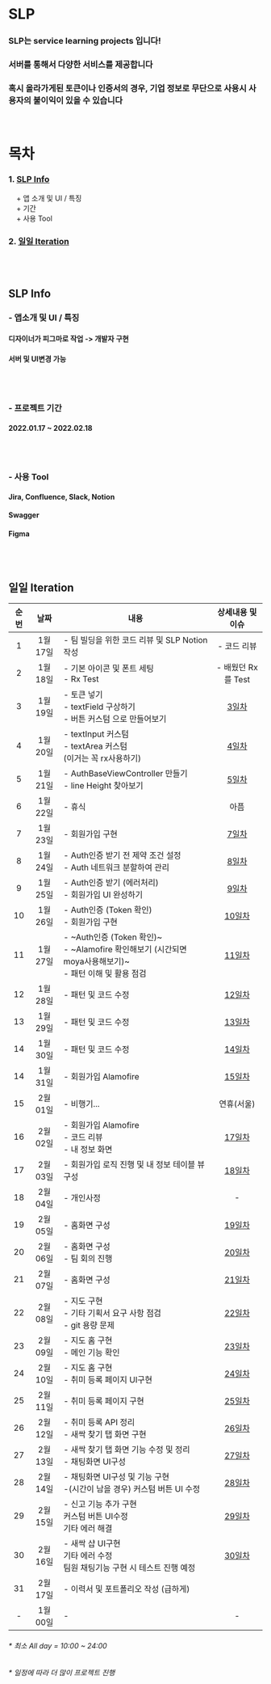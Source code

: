 # SLP

### SLP는 service learning projects 입니다!
### 서버를 통해서 다양한 서비스를 제공합니다
### 혹시 올라가게된 토큰이나 인증서의 경우, 기업 정보로 무단으로 사용시 사용자의 불이익이 있을 수 있습니다
<br/>

# 목차<br/>
### 1. [SLP Info](#SLP-Info)<br/>
&nbsp;&nbsp;&nbsp;&nbsp;+ 앱 소개 및 UI / 특징<br/>
&nbsp;&nbsp;&nbsp;&nbsp;+ 기간<br/>
&nbsp;&nbsp;&nbsp;&nbsp;+ 사용 Tool<br/>
### 2. [일일 Iteration](#일일-Iteration)<br/>

<br/><br/>
## SLP Info
### - 앱소개 및 UI / 특징
#### 디자이너가 피그마로 작업 -> 개발자 구현
#### 서버 및 UI변경 가능

<br/><br/>  
### - 프로젝트 기간
#### 2022.01.17 ~ 2022.02.18

<br/><br/>  
### - 사용 Tool
#### Jira, Confluence, Slack, Notion
#### Swagger
#### Figma


<br/><br/>
## 일일 Iteration
|순번|날짜|<center> 내용 </center>|상세내용 및 이슈
|:---:|:-----:|-------|:-----:
|1|1월 17일|- 팀 빌딩을 위한 코드 리뷰 및 SLP Notion 작성|- 코드 리뷰
|2|1월 18일|- 기본 아이콘 및 폰트 세팅 <br/> - Rx Test |- 배웠던 Rx를 Test
|3|1월 19일|- 토큰 넣기 <br/> - textField 구상하기  <br/> - 버튼 커스텀 으로 만들어보기|[3일차](IssueReadme/1월%2019일.md)
|4|1월 20일|- textInput 커스텀 <br/> - textArea 커스텀 <br/> (이거는 꼭 rx사용하기)|[4일차](IssueReadme/1월%2020일.md)
|5|1월 21일|- AuthBaseViewController 만들기 <br/> - line Height 찾아보기|[5일차](IssueReadme/1월%2021일.md)
|6|1월 22일|- 휴식 |아픔
|7|1월 23일|- 회원가입 구현|[7일차](IssueReadme/1월%2023일.md)
|8|1월 24일|- Auth인증 받기 전 제약 조건 설정 <br/> - Auth 네트워크 분할하여 관리|[8일차](IssueReadme/1월%2024일.md)
|9|1월 25일|- Auth인증 받기 (에러처리) <br/> - 회원가입 UI 완성하기 |[9일차](IssueReadme/1월%2025일.md)
|10|1월 26일|- Auth인증 (Token 확인) <br/> - 회원가입 구현 |[10일차](IssueReadme/1월%2026일.md)
|11|1월 27일|- ~Auth인증 (Token 확인)~ <br/> -  ~Alamofire 확인해보기 (시간되면 moya사용해보기)~ <br/> - 패턴 이해 및 활용 점검|[11일차](IssueReadme/1월%2027일.md)
|12|1월 28일|- 패턴 및 코드 수정|[12일차](IssueReadme/1월%2028일.md)
|13|1월 29일|- 패턴 및 코드 수정|[13일차](IssueReadme/1월%2029일.md)
|14|1월 30일|- 패턴 및 코드 수정|[14일차](IssueReadme/1월%2030일.md)
|14|1월 31일|- 회원가입 Alamofire|[15일차](IssueReadme/1월%2031일.md)
|15|2월 01일|- 비행기... | 연휴(서울)
|16|2월 02일|- 회원가입 Alamofire <br/> - 코드 리뷰 <br/> - 내 정보 화면 |[17일차](IssueReadme/2월%202일.md)
|17|2월 03일|- 회원가입 로직 진행 및 내 정보 테이블 뷰 구성 |[18일차](IssueReadme/2월%203일.md)
|18|2월 04일|- 개인사정 | -
|19|2월 05일|- 홈화면 구성 |[19일차](IssueReadme/2월%205일.md)
|20|2월 06일|- 홈화면 구성 <br/> - 팀 회의 진행 |[20일차](IssueReadme/2월%206일.md)
|21|2월 07일|- 홈화면 구성 |[21일차](IssueReadme/2월%207일.md)
|22|2월 08일|- 지도 구현 <br/> - 기타 기획서 요구 사항 점검 <br/> - git 용량 문제|[22일차](IssueReadme/2월%208일.md)
|23|2월 09일|- 지도 홈 구현 <br/> - 메인 기능 확인|[23일차](IssueReadme/2월%209일.md)
|24|2월 10일|- 지도 홈 구현 <br/> - 취미 등록 페이지 UI구현|[24일차](IssueReadme/2월%2010일.md)
|25|2월 11일|- 취미 등록 페이지 구현 |[25일차](IssueReadme/2월%2011일.md)
|26|2월 12일|- 취미 등록 API 정리 <br/> - 새싹 찾기 탭 화면 구현 |[26일차](IssueReadme/2월%2012일.md)
|27|2월 13일|- 새싹 찾기 탭 화면 기능 수정 및 정리 <br/> - 채팅화면 UI구성 |[27일차](IssueReadme/2월%2013일.md)
|28|2월 14일|- 채팅화면 UI구성 및 기능 구현 <br/> -(시간이 남을 경우) 커스텀 버튼 UI 수정 |[28일차](IssueReadme/2월%2014일.md)
|29|2월 15일|- 신고 기능 추가 구현 <br/> 커스텀 버튼 UI수정 <br/> 기타 에러 해결 |[29일차](IssueReadme/2월%2015일.md)
|30|2월 16일|- 새싹 샵 UI구현 <br/> 기타 에러 수정 <br/> 팀원 채팅기능 구현 시 테스트 진행 예정 |[30일차](IssueReadme/2월%2016일.md)
|31|2월 17일|- 이력서 및 포트폴리오 작성 (급하게) | 
|-|1월 00일|- |-
###### * 최소 All day = 10:00 ~ 24:00
###### * 일정에 따라 더 많이 프로젝트 진행
